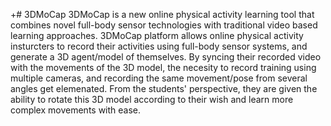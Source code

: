 +# 3DMoCap
3DMoCap is a new online physical activity learning tool that combines novel full-body sensor technologies with traditional video based learning approaches.
3DMoCap platform allows online physical activity insturcters to record their activities using full-body sensor systems, and generate a 3D agent/model of themselves. 
By syncing their recorded video with the movements of the 3D model, the necesity to record training using multiple cameras, and recording the same movement/pose from several angles get elemenated. 
From the students' perspective, they are given the ability to rotate this 3D model according to their wish and learn more complex movements with ease. 
